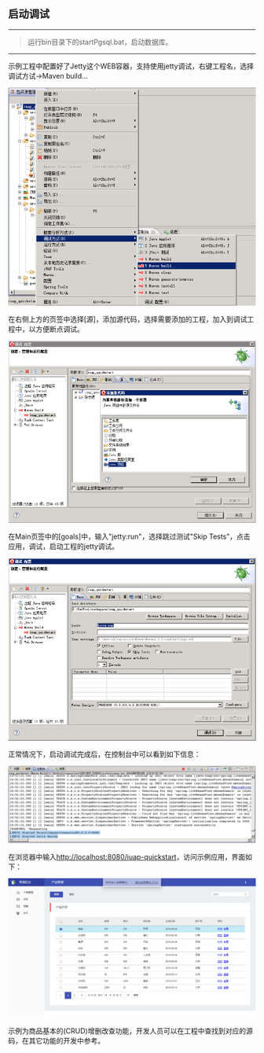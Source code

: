 
## 启动调试



---


> 运行bin目录下的startPgsql.bat，启动数据库。  

---


示例工程中配置好了Jetty这个WEB容器，支持使用jetty调试，右键工程名，选择调试方试->Maven build…  

![](/img/image005.jpg)
 

在右侧上方的页签中选择[源]，添加源代码，选择需要添加的工程，加入到调试工程中，以方便断点调试。  

![](/img/image006.jpg)

在Main页签中的[goals]中，输入"jetty:run"，选择跳过测试"Skip Tests"，点击应用，调试，启动工程的jetty调试。  


![](/img/image007.jpg)


正常情况下，启动调试完成后，在控制台中可以看到如下信息：   


![](/img/image008.jpg)


在浏览器中输入[<http://localhost:8080/iuap-quickstart>](http://localhost:8080/iuap-quickstart)，访问示例应用，界面如下：  


![](/img/image009.jpg)
 

示例为商品基本的(CRUD)增删改查功能，开发人员可以在工程中查找到对应的源码，在其它功能的开发中参考。  
